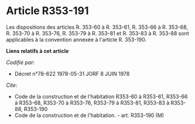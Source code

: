 # Article R353-191

Les dispositions des articles R. 353-60 à R. 353-61, R. 353-66 à R. 353-68, R. 353-70 à R. 353-76, R. 353-79 à R. 353-81 et
R. 353-83 à R. 353-88 sont applicables à la convention annexée à l'article R. 353-190.

**Liens relatifs à cet article**

_Codifié par_:

  - Décret n°78-622 1978-05-31 JORF 8 JUIN 1978

_Cite_:

  - Code de la construction et de l'habitation R353-60 à R353-61, R353-66 à R353-68, R353-70 à R353-76, R353-79 à R353-81, R353-83 à R353-88, R353-190
  - Code de la construction et de l'habitation. - art. R353-190 (M)
